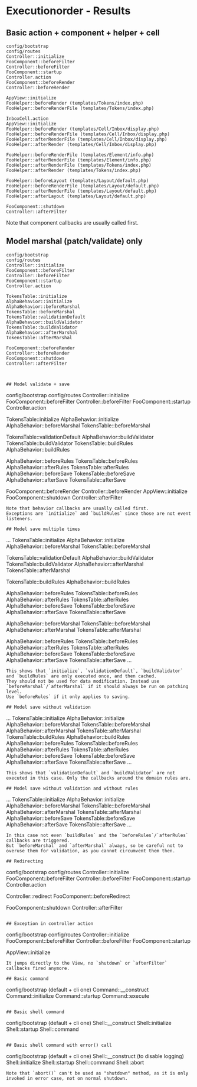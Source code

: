# Executionorder - Results

## Basic action + component + helper + cell
```
config/bootstrap
config/routes
Controller::initialize
FooComponent::beforeFilter
Controller::beforeFilter
FooComponent::startup
Controller.action
FooComponent::beforeRender
Controller::beforeRender

AppView::initialize
FooHelper::beforeRender (templates/Tokens/index.php)
FooHelper::beforeRenderFile (templates/Tokens/index.php)

InboxCell.action
AppView::initialize
FooHelper::beforeRender (templates/Cell/Inbox/display.php)
FooHelper::beforeRenderFile (templates/Cell/Inbox/display.php)
FooHelper::afterRenderFile (templates/Cell/Inbox/display.php)
FooHelper::afterRender (templates/Cell/Inbox/display.php)

FooHelper::beforeRenderFile (templates/Element/info.php)
FooHelper::afterRenderFile (templates/Element/info.php)
FooHelper::afterRenderFile (templates/Tokens/index.php)
FooHelper::afterRender (templates/Tokens/index.php)

FooHelper::beforeLayout (templates/Layout/default.php)
FooHelper::beforeRenderFile (templates/Layout/default.php)
FooHelper::afterRenderFile (templates/Layout/default.php)
FooHelper::afterLayout (templates/Layout/default.php)

FooComponent::shutdown
Controller::afterFilter
```
Note that component callbacks are usually called first.

## Model marshal (patch/validate) only
```
config/bootstrap
config/routes
Controller::initialize
FooComponent::beforeFilter
Controller::beforeFilter
FooComponent::startup
Controller.action

TokensTable::initialize
AlphaBehavior::initialize
AlphaBehavior::beforeMarshal
TokensTable::beforeMarshal
TokensTable::validationDefault
AlphaBehavior::buildValidator
TokensTable::buildValidator
AlphaBehavior::afterMarshal
TokensTable::afterMarshal

FooComponent::beforeRender
Controller::beforeRender
FooComponent::shutdown
Controller::afterFilter



## Model validate + save
```
config/bootstrap
config/routes
Controller::initialize
FooComponent::beforeFilter
Controller::beforeFilter
FooComponent::startup
Controller.action

TokensTable::initialize
AlphaBehavior::initialize
AlphaBehavior::beforeMarshal
TokensTable::beforeMarshal

TokensTable::validationDefault
AlphaBehavior::buildValidator
TokensTable::buildValidator
TokensTable::buildRules
AlphaBehavior::buildRules

AlphaBehavior::beforeRules
TokensTable::beforeRules
AlphaBehavior::afterRules
TokensTable::afterRules
AlphaBehavior::beforeSave
TokensTable::beforeSave
AlphaBehavior::afterSave
TokensTable::afterSave

FooComponent::beforeRender
Controller::beforeRender
AppView::initialize
FooComponent::shutdown
Controller::afterFilter
```
Note that behavior callbacks are usually called first.
Exceptions are `initialize` and `buildRules` since those are not event listeners.

## Model save multiple times
```
...
TokensTable::initialize
AlphaBehavior::initialize
AlphaBehavior::beforeMarshal
TokensTable::beforeMarshal

TokensTable::validationDefault
AlphaBehavior::buildValidator
TokensTable::buildValidator
AlphaBehavior::afterMarshal
TokensTable::afterMarshal

TokensTable::buildRules
AlphaBehavior::buildRules

AlphaBehavior::beforeRules
TokensTable::beforeRules
AlphaBehavior::afterRules
TokensTable::afterRules
AlphaBehavior::beforeSave
TokensTable::beforeSave
AlphaBehavior::afterSave
TokensTable::afterSave

AlphaBehavior::beforeMarshal
TokensTable::beforeMarshal
AlphaBehavior::afterMarshal
TokensTable::afterMarshal

AlphaBehavior::beforeRules
TokensTable::beforeRules
AlphaBehavior::afterRules
TokensTable::afterRules
AlphaBehavior::beforeSave
TokensTable::beforeSave
AlphaBehavior::afterSave
TokensTable::afterSave
...
```
This shows that `initialize`, `validationDefault`, `buildValidator` and `buildRules` are only executed once, and then cached.
They should not be used for data modification. Instead use `beforeMarshal`/`afterMarshal` if it should always be run on patching level.
Use `beforeRules` if it only applies to saving.

## Model save without validation
```
...
TokensTable::initialize
AlphaBehavior::initialize
AlphaBehavior::beforeMarshal
TokensTable::beforeMarshal
AlphaBehavior::afterMarshal
TokensTable::afterMarshal
TokensTable::buildRules
AlphaBehavior::buildRules
AlphaBehavior::beforeRules
TokensTable::beforeRules
AlphaBehavior::afterRules
TokensTable::afterRules
AlphaBehavior::beforeSave
TokensTable::beforeSave
AlphaBehavior::afterSave
TokensTable::afterSave
...
```
This shows that `validationDefault` and `buildValidator` are not executed in this case. Only the callbacks around the domain rules are.

## Model save without validation and without rules
```
...
TokensTable::initialize
AlphaBehavior::initialize
AlphaBehavior::beforeMarshal
TokensTable::beforeMarshal
AlphaBehavior::afterMarshal
TokensTable::afterMarshal
AlphaBehavior::beforeSave
TokensTable::beforeSave
AlphaBehavior::afterSave
TokensTable::afterSave
...
```
In this case not even `buildRules` and the `beforeRules`/`afterRules` callbacks are triggered.
But `beforeMarshal` and `afterMarshal` always, so be careful not to overuse them for validation, as you cannot circumvent them then.

## Redirecting
```
config/bootstrap
config/routes
Controller::initialize
FooComponent::beforeFilter
Controller::beforeFilter
FooComponent::startup
Controller.action

Controller::redirect
FooComponent::beforeRedirect

FooComponent::shutdown
Controller::afterFilter
```

## Exception in controller action
```
config/bootstrap
config/routes
Controller::initialize
FooComponent::beforeFilter
Controller::beforeFilter
FooComponent::startup

AppView::initialize
```
It jumps directly to the View, no `shutdown` or `afterFilter` callbacks fired anymore.

## Basic command
```
config/bootstrap (default + cli one)
Command::__construct
Command::initialize
Command::startup
Command::execute
```

## Basic shell command
```
config/bootstrap (default + cli one)
Shell::__construct
Shell::initialize
Shell::startup
Shell::command
```

## Basic shell command with error() call
```
config/bootstrap (default + cli one)
Shell::__construct (to disable logging)
Shell::initialize
Shell::startup
Shell::command
Shell::abort
```
Note that `abort()` can't be used as "shutdown" method, as it is only invoked in error case, not on normal shutdown.
